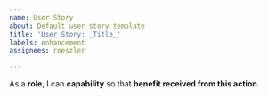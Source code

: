 ```yaml
---
name: User Story
about: Default user story template
title: 'User Story: _Title_'
labels: enhancement
assignees: roeszler

---
```


As a **role**, I can **capability** so that **benefit received from this action**.
